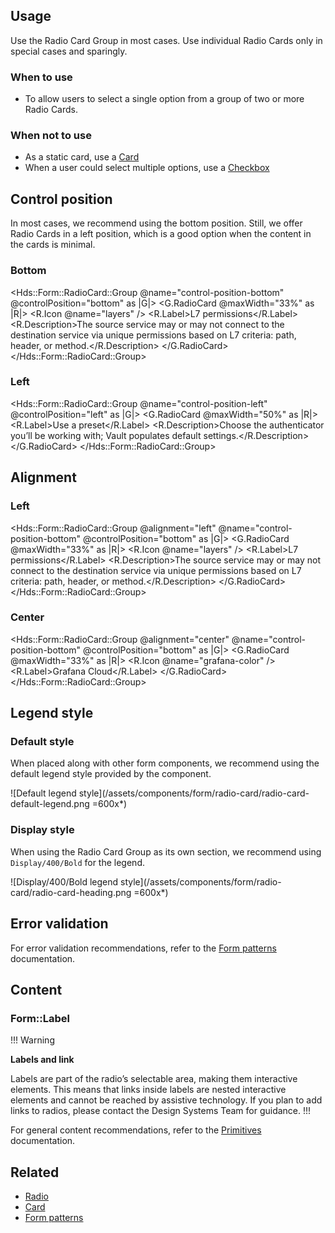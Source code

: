 ## Usage

Use the Radio Card Group in most cases. Use individual Radio Cards only in special cases and sparingly.

### When to use

- To allow users to select a single option from a group of two or more Radio Cards.

### When not to use

- As a static card, use a [Card](/components/card)
- When a user could select multiple options, use a [Checkbox](/components/form/checkbox)

## Control position

In most cases, we recommend using the bottom position. Still, we offer Radio Cards in a left position, which is a good option when the content in the cards is minimal.

### Bottom

<Hds::Form::RadioCard::Group @name="control-position-bottom" @controlPosition="bottom" as |G|>
  <G.RadioCard @maxWidth="33%" as |R|>
    <R.Icon @name="layers" />
    <R.Label>L7 permissions</R.Label>
    <R.Description>The source service may or may not connect to the destination service via unique permissions based on L7 criteria: path, header, or method.</R.Description>
  </G.RadioCard>
</Hds::Form::RadioCard::Group>

### Left

<Hds::Form::RadioCard::Group @name="control-position-left" @controlPosition="left" as |G|>
  <G.RadioCard @maxWidth="50%" as |R|>
    <R.Label>Use a preset</R.Label>
    <R.Description>Choose the authenticator you’ll be working with; Vault populates default settings.</R.Description>
  </G.RadioCard>
</Hds::Form::RadioCard::Group>

## Alignment

### Left

<Hds::Form::RadioCard::Group @alignment="left" @name="control-position-bottom" @controlPosition="bottom" as |G|>
  <G.RadioCard @maxWidth="33%" as |R|>
    <R.Icon @name="layers" />
    <R.Label>L7 permissions</R.Label>
    <R.Description>The source service may or may not connect to the destination service via unique permissions based on L7 criteria: path, header, or method.</R.Description>
  </G.RadioCard>
</Hds::Form::RadioCard::Group>

### Center

<Hds::Form::RadioCard::Group @alignment="center" @name="control-position-bottom" @controlPosition="bottom" as |G|>
  <G.RadioCard @maxWidth="33%" as |R|>
    <R.Icon @name="grafana-color" />
    <R.Label>Grafana Cloud</R.Label>
  </G.RadioCard>
</Hds::Form::RadioCard::Group>

## Legend style

### Default style

When placed along with other form components, we recommend using the default legend style provided by the component.

![Default legend style](/assets/components/form/radio-card/radio-card-default-legend.png =600x*)

### Display style

When using the Radio Card Group as its own section, we recommend using `Display/400/Bold` for the legend.

![Display/400/Bold legend style](/assets/components/form/radio-card/radio-card-heading.png =600x*)

## Error validation

For error validation recommendations, refer to the [Form patterns](/patterns/form-patterns) documentation.

## Content

### Form::Label

!!! Warning

**Labels and link**

Labels are part of the radio’s selectable area, making them interactive elements. This means that links inside labels are nested interactive elements and cannot be reached by assistive technology. If you plan to add links to radios, please contact the Design Systems Team for guidance.
!!!

For general content recommendations, refer to the [Primitives](/components/form/primitives) documentation.

## Related

- [Radio](/components/form/radio)
- [Card](/components/card)
- [Form patterns](/patterns/form-patterns)
